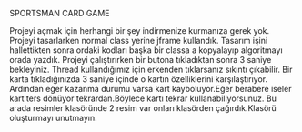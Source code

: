 
 SPORTSMAN CARD GAME
 
Projeyi açmak için herhangi bir şey indirmenize kurmanıza gerek yok.
Projeyi tasarlarken normal class yerine jframe kullandık.
Tasarım işini hallettikten sonra ordaki kodları başka bir classa a kopyalayıp algoritmayı orada yazdık.
Projeyi çalıştırırken bir butona tıkladıktan sonra 3 saniye bekleyiniz.
Thread kullandığımız için erkenden tıklarsanız sıkıntı çıkabilir.
Bir karta tıkladığınızda 3 saniye içinde o kartın özelliklerini karşılaştırıyor.
Ardından eğer kazanma durumu varsa kart kayboluyor.Eğer berabere iseler kart ters dönüyor tekrardan.Böylece
kartı tekrar kullanabiliyorsunuz.
Bu arada resimler klasöründe 2 resim var onları klasörden çağırdık.Klasörü oluşturmayı unutmayın.

